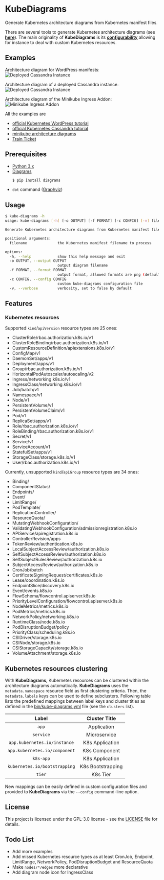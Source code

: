 # KubeDiagrams

Generate Kubernetes architecture diagrams from Kubernetes manifest files.

There are several tools to generate Kubernetes architecture diagrams (see **[here](https://github.com/philippemerle/Awesome-Kubernetes-Architecture-Diagrams)**).
The main originality of **KubeDiagrams** is its **[configurability](bin/kube-diagrams.yaml)** allowing for instance to deal with custom Kubernetes resources.

## Examples

Architecture diagram for WordPress manifests:
![Deployed Cassandra Instance](examples/wordpress/wordpress.png)

Architecture diagram of a deployed Cassandra instance:
![Deployed Cassandra Instance](examples/cassandra/default.png)

Architecture diagram of the Minikube Ingress Addon:
![Minikube Ingress Addon](examples/minikube/minikube-ingress-nginx.png)

All the examples are
* [official Kubernetes WordPress tutorial](examples/wordpress/)
* [official Kubernetes Cassandra tutorial](examples/cassandra/)
* [minikube architecture diagrams](examples/minikube/)
* [Train Ticket](examples/train-ticket/)

## Prerequisites

* [Python 3.x](https://www.python.org/)
* [Diagrams](https://diagrams.mingrammer.com/)
  ```sh
  $ pip install diagrams
  ```
* `dot` command ([Graphviz](https://www.graphviz.org/))

## Usage

```sh
$ kube-diagrams -h
usage: kube-diagrams [-h] [-o OUTPUT] [-f FORMAT] [-c CONFIG] [-v] filename [filename ...]

Generate Kubernetes architecture diagrams from Kubernetes manifest files

positional arguments:
  filename              the Kubernetes manifest filename to process

options:
  -h, --help            show this help message and exit
  -o OUTPUT, --output OUTPUT
                        output diagram filename
  -f FORMAT, --format FORMAT
                        output format, allowed formats are png (default), jpg, svg, pdf, and dot
  -c CONFIG, --config CONFIG
                        custom kube-diagrams configuration file
  -v, --verbose         verbosity, set to false by default
```

## Features

### Kubernetes resources

Supported `kind`/`apiVersion` resource types are 25 ones:
* ClusterRole/rbac.authorization.k8s.io/v1
* ClusterRoleBinding/rbac.authorization.k8s.io/v1
* CustomResourceDefinition/apiextensions.k8s.io/v1
* ConfigMap/v1
* DaemonSet/apps/v1
* Deployment/apps/v1
* Group/rbac.authorization.k8s.io/v1
* HorizontalPodAutoscaler/autoscaling/v2
* Ingress/networking.k8s.io/v1
* IngressClass/networking.k8s.io/v1
* Job/batch/v1
* Namespace/v1
* Node/v1
* PersistentVolume/v1
* PersistentVolumeClaim/v1
* Pod/v1
* ReplicaSet/apps/v1
* Role/rbac.authorization.k8s.io/v1
* RoleBinding/rbac.authorization.k8s.io/v1
* Secret/v1
* Service/v1
* ServiceAccount/v1
* StatefulSet/apps/v1
* StorageClass/storage.k8s.io/v1
* User/rbac.authorization.k8s.io/v1

Currently, unsupported `kind`/`apiGroup` resource types are 34 ones:
* Binding/
* ComponentStatus/
* Endpoints/
* Event/
* LimitRange/
* PodTemplate/
* ReplicationController/
* ResourceQuota/
* MutatingWebhookConfiguration/
* ValidatingWebhookConfiguration/admissionregistration.k8s.io
* APIService/apiregistration.k8s.io
* ControllerRevision/apps
* TokenReview/authentication.k8s.io
* LocalSubjectAccessReview/authorization.k8s.io
* SelfSubjectAccessReview/authorization.k8s.io
* SelfSubjectRulesReview/authorization.k8s.io
* SubjectAccessReview/authorization.k8s.io
* CronJob/batch
* CertificateSigningRequest/certificates.k8s.io
* Lease/coordination.k8s.io
* EndpointSlice/discovery.k8s.io
* Event/events.k8s.io
* FlowSchema/flowcontrol.apiserver.k8s.io
* PriorityLevelConfiguration/flowcontrol.apiserver.k8s.io
* NodeMetrics/metrics.k8s.io
* PodMetrics/metrics.k8s.io
* NetworkPolicy/networking.k8s.io
* RuntimeClass/node.k8s.io
* PodDisruptionBudget/policy
* PriorityClass/scheduling.k8s.io
* CSIDriver/storage.k8s.io
* CSINode/storage.k8s.io
* CSIStorageCapacity/storage.k8s.io
* VolumeAttachment/storage.k8s.io

## Kubernetes resources clustering

With **KubeDiagrams**, Kubernetes resources can be clustered within the architecture diagrams automatically. **KubeDiagrams** uses the `metadata.namespace` resource field as first clustering criteria. Then, the `metadata.labels` keys can be used to define subclusters. Following table lists the predefined mappings between label keys and cluster titles as defined in the [bin/kube-diagrams.yml](bin/kube-diagrams.yaml#L13) file (see the `clusters` list).

| Label | Cluster Title |
| :--------: | :-------: |
| `app` | Application |
| `service` | Microservice |
| `app.kubernetes.io/instance` | K8s Application |
| `app.kubernetes.io/component` | K8s Component |
| `k8s-app` | K8s Application |
| `kubernetes.io/bootstrapping` | K8s Bootstrapping |
| `tier` | K8s Tier |

New mappings can be easily defined in custom configuration files and provided to **KubeDiagrams** via the `--config` command-line option.

## License

This project is licensed under the GPL-3.0 license - see the [LICENSE](LICENSE) file for details.

## Todo List

* Add more examples
* Add missed Kubernetes resource types as at least CronJob, Endpoint, LimitRange, NetworkPolicy, PodDisruptionBudget and ResourceQuota
* Make `nodes/*/edges` more declarative
* Add diagram node icon for IngressClass
